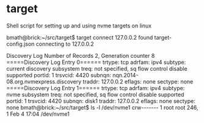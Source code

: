 # target
Shell script for setting up and using nvme targets on linux

bmath@brick:~/src/target$ target connect 127.0.0.2
found target-config.json
connecting to 127.0.0.2

Discovery Log Number of Records 2, Generation counter 8
=====Discovery Log Entry 0======
trtype:  tcp
adrfam:  ipv4
subtype: current discovery subsystem
treq:    not specified, sq flow control disable supported
portid:  1
trsvcid: 4420
subnqn:  nqn.2014-08.org.nvmexpress.discovery
traddr:  127.0.0.2
eflags:  none
sectype: none
=====Discovery Log Entry 1======
trtype:  tcp
adrfam:  ipv4
subtype: nvme subsystem
treq:    not specified, sq flow control disable supported
portid:  1
trsvcid: 4420
subnqn:  disk1
traddr:  127.0.0.2
eflags:  none
sectype: none
bmath@brick:~/src/target$ ls -l /dev/nvme1
crw------- 1 root root 246, 1 Feb  4 17:04 /dev/nvme1
